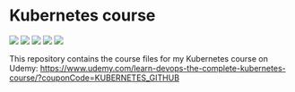 # Kubernetes course

[![](https://img.shields.io/github/license/jnonino/kubernetes-course)](https://github.com/jnonino/kubernetes-course)
[![](https://img.shields.io/github/issues/jnonino/kubernetes-course)](https://github.com/jnonino/kubernetes-course)
[![](https://img.shields.io/github/issues-closed/jnonino/kubernetes-course)](https://github.com/jnonino/kubernetes-course)
[![](https://img.shields.io/github/languages/code-size/jnonino/kubernetes-course)](https://github.com/jnonino/kubernetes-course)
[![](https://img.shields.io/github/repo-size/jnonino/kubernetes-course)](https://github.com/jnonino/kubernetes-course)

This repository contains the course files for my Kubernetes course on Udemy: https://www.udemy.com/learn-devops-the-complete-kubernetes-course/?couponCode=KUBERNETES_GITHUB
